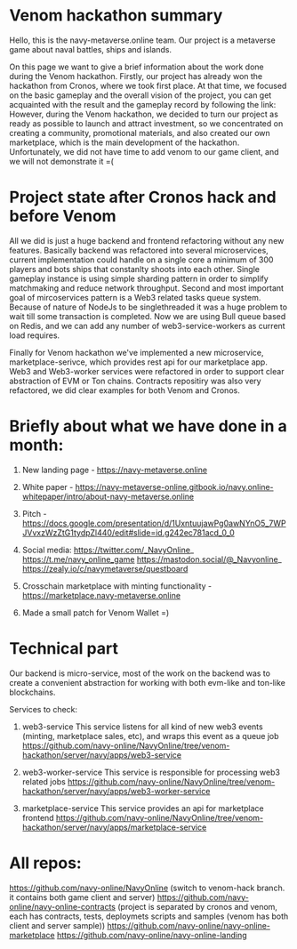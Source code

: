# Venom hackathon summary

Hello, this is the navy-metaverse.online team.
Our project is a metaverse game about naval battles, ships and islands.

On this page we want to give a brief information about the work done during the Venom hackathon.
Firstly, our project has already won the hackathon from Cronos, where we took first place. At that time, we focused on the basic gameplay and the overall vision of the project, you can get acquainted with the result and the gameplay record by following the link:
However, during the Venom hackathon, we decided to turn our project as ready as possible to launch and attract investment, so we concentrated on creating a community, promotional materials, and also created our own marketplace, which is the main development of the hackathon. Unfortunately, we did not have time to add venom to our game client, and we will not demonstrate it =(

# Project state after Cronos hack and before Venom

All we did is just a huge backend and frontend refactoring without any new features.
Basically backend was refactored into several microservices, current implementation could handle on a single core a minimum of 300 players and bots ships that constanlty shoots into each other.
Single gameplay instance is using simple sharding pattern in order to simplify matchmaking and reduce network throughput.
Second and most important goal of mircoservices pattern is a Web3 related tasks queue system. Because of nature of NodeJs to be singlethreaded it was a huge problem to wait till some transaction is completed.
Now we are using Bull queue based on Redis, and we can add any number of web3-service-workers as current load requires.

Finally for Venom hackathon we've implemented a new microservice, marketplace-serivce, which provides rest api for our marketplace app.
Web3 and Web3-worker services were refactored in order to support clear abstraction of EVM or Ton chains.
Contracts repositiry was also very refactored, we did clear examples for both Venom and Cronos.

# Briefly about what we have done in a month:

1) New landing page - https://navy-metaverse.online

2) White paper - https://navy-metaverse-online.gitbook.io/navy.online-whitepaper/intro/about-navy-metaverse.online

3) Pitch - https://docs.google.com/presentation/d/1UxntuujawPg0awNYnO5_7WPJVvxzWzZtG1tydpZl440/edit#slide=id.g242ec781acd_0_0

4) Social media:
https://twitter.com/_NavyOnline_ 
https://t.me/navy_online_game
https://mastodon.social/@_Navyonline_
https://zealy.io/c/navymetaverse/questboard

5) Crosschain marketplace with minting functionality -
https://marketplace.navy-metaverse.online

6) Made a small patch for Venom Wallet =)

# Technical part

Our backend is micro-service, most of the work on the backend was to create a convenient abstraction for working with both evm-like and ton-like blockchains.

Services to check:

1) web3-service
This service listens for all kind of new web3 events (minting, marketplace sales, etc), and wraps this event as a queue job
https://github.com/navy-online/NavyOnline/tree/venom-hackathon/server/navy/apps/web3-service

2) web3-worker-service
This service is responsible for processing web3 related jobs 
https://github.com/navy-online/NavyOnline/tree/venom-hackathon/server/navy/apps/web3-worker-service

3) marketplace-service
This service provides an api for marketplace frontend
https://github.com/navy-online/NavyOnline/tree/venom-hackathon/server/navy/apps/marketplace-service

# All repos:

https://github.com/navy-online/NavyOnline (switch to venom-hack branch. it contains both game client and server)
https://github.com/navy-online/navy-online-contracts (project is separated by cronos and venom, each has contracts, tests, deploymets scripts and samples (venom has both client and server sample))
https://github.com/navy-online/navy-online-marketplace
https://github.com/navy-online/navy-online-landing
